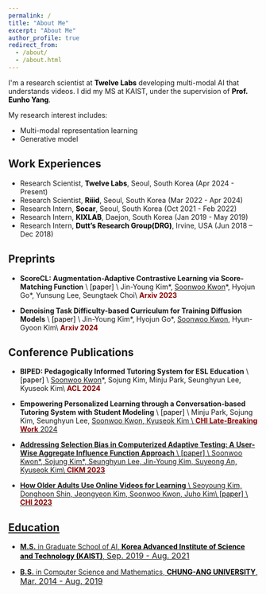 ```yaml
---
permalink: /
title: "About Me"
excerpt: "About Me"
author_profile: true
redirect_from:
  - /about/
  - /about.html
---
```


I'm a research scientist at <a href="https://www.twelvelabs.io/" style="color: #000; text-decoration:none">**Twelve Labs**</a> developing multi-modal AI that understands videos.
I did my MS at KAIST, under the supervision of <a href="https://mli.kaist.ac.kr/" style="color: #000; text-decoration: none;">**Prof. Eunho Yang**</a>.

My research interest includes:
- Multi-modal representation learning
- Generative model


## Work Experiences
- Research Scientist, <a href="https://www.twelvelabs.io/" style="color: #000; text-decoration: none;">**Twelve Labs**</a>, Seoul, South Korea (Apr 2024 - Present)
- Research Scientist, <a href="https://riiid.com/" style="color: #000; text-decoration: none;">**Riiid**</a>, Seoul, South Korea (Mar 2022 - Apr 2024)
- Research Intern, <a href="https://www.socar.kr/" style="color: #000; text-decoration: none;">**Socar**</a>, Seoul, South Korea (Oct 2021 - Feb 2022)
- Research Intern, <a href="https://www.kixlab.org/" style="color: #000; text-decoration: none;">**KIXLAB**</a>, Daejon, South Korea (Jan 2019 - May 2019)
- Research Intern, <a href="https://duttgroup.ics.uci.edu/" style="color: #000; text-decoration: none;">**Dutt’s Research Group(DRG)**</a>, Irvine, USA (Jun 2018 – Dec 2018)

## Preprints
- **ScoreCL: Augmentation-Adaptive Contrastive Learning via Score-Matching Function** \\
<a href="https://arxiv.org/abs/2306.04175" style="color: #000; text-decoration: none;">[paper]</a> \\
Jin-Young Kim\*, <u>Soonwoo Kwon</u>\*, Hyojun Go\*, Yunsung Lee, Seungtaek Choi\\
<span style="color:darkred">**Arxiv 2023**</span>

- **Denoising Task Difficulty-based Curriculum for Training Diffusion Models** \\
<a href="https://arxiv.org/abs/2403.10348" style="color: #000; text-decoration: none;">[paper]</a> \\
Jin-Young Kim\*, Hyojun Go\*, <u>Soonwoo Kwon</u>, Hyun-Gyoon Kim\\
<span style="color:darkred">**Arxiv 2024**</span>

## Conference Publications
- **BIPED: Pedagogically Informed Tutoring System for ESL Education** \\
<a href="https://arxiv.org/abs/2406.03486" style="color: #000; text-decoration: none;">[paper]</a> \\
<u>Soonwoo Kwon</u>\*, Sojung Kim, Minju Park, Seunghyun Lee, Kyuseok Kim\\
<span style="color:darkred">**ACL 2024**</span>

- **Empowering Personalized Learning through a Conversation-based Tutoring System with Student Modeling** \\
<a href="https://dl.acm.org/doi/full/10.1145/3613905.3651122" style="color: #000; text-decoration: none;">[paper]</a> \\
Minju Park, Sojung Kim, Seunghyun Lee, <u>Soonwoo Kwon<u>, Kyuseok Kim \\
<span style="color:darkred">**CHI Late-Breaking Work**</span> 2024

- **Addressing Selection Bias in Computerized Adaptive Testing: A User-Wise Aggregate Influence Function Approach** \\
<a href="https://arxiv.org/pdf/2308.11912" style="color: #000; text-decoration: none;">[paper]</a> \\
<u>Soonwoo Kwon</u>\*, Sojung Kim\*, Seunghyun Lee, Jin-Young Kim, Suyeong An, Kyuseok Kim\\
<span style="color:darkred">**CIKM 2023**</span>

- **How Older Adults Use Online Videos for Learning** \\
Seoyoung Kim, Donghoon Shin, Jeongyeon Kim, <u>Soonwoo Kwon</u>, Juho Kim\\
<a href="https://dl.acm.org/doi/abs/10.1145/3544548.3580671" style="color: #000; text-decoration: none;">[paper]</a> \\
<span style="color:darkred">**CHI 2023**</span>

## Education  
- **M.S.** in Graduate School of AI, <a href="https://www.kaist.ac.kr/en/" style="color: #000; text-decoration: none;">**Korea Advanced Institute of Science and Technology (KAIST)**</a>, <font size="3">Sep. 2019 - Aug. 2021</font> 

- **B.S.** in Computer Science and Mathematics, <a href="https://neweng.cau.ac.kr/index.do" style="color: #000; text-decoration: none;">**CHUNG-ANG UNIVERSITY**</a>, <font size="3">Mar. 2014 - Aug. 2019</font>
